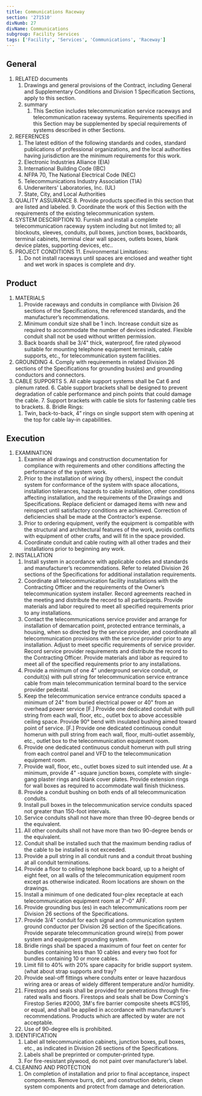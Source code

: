 ```yaml
---
title: Communications Raceway
section: '271510'
divNumb: 27
divName: Communications
subgroup: Facility Services
tags: ['Facility', 'Services', 'Communications', 'Raceway']
---
```


## General

1. RELATED documents
   1. Drawings and general provisions of the Contract, including General and Supplementary Conditions and Division 1 Specification Sections, apply to this section.
   2. summary
      1. This Section includes telecommunication service raceways and telecommunication raceway systems. Requirements specified in this Section may be supplemented by special requirements of systems described in other Sections.
2. REFERENCES
   1. The latest edition of the following standards and codes, standard publications of professional organizations, and the local authorities having jurisdiction are the minimum requirements for this work.
   2. Electronic Industries Alliance (EIA)
   3. International Building Code (IBC)
   4. NFPA 70, The National Electrical Code (NEC)
   5. Telecommunications Industry Association (TIA)
   6. Underwriters' Laboratories, Inc. (UL)
   7. State, City, and Local Authorities
3. QUALITY ASSURANCE 8. Provide products specified in this section that are listed and labeled. 9. Coordinate the work of this Section with the requirements of the existing telecommunication system.
4. SYSTEM DESCRIPTION 10. Furnish and install a complete telecommunication raceway system including but not limited to; all blockouts, sleeves, conduits, pull boxes, junction boxes, backboards, terminal cabinets, terminal clear wall spaces, outlets boxes, blank device plates, supporting devices, etc..
5. PROJECT CONDITIONS 11. Environmental Limitations:
   1. Do not install raceways until spaces are enclosed and weather tight and wet work in spaces is complete and dry.

## Product

1. MATERIALS
   1. Provide raceways and conduits in compliance with Division 26 sections of the Specifications, the referenced standards, and the manufacturer’s recommendations.
   2. Minimum conduit size shall be 1 inch. Increase conduit size as required to accommodate the number of devices indicated. Flexible conduit shall not be used without written permission.
   3. Back boards shall be 3/4" thick, waterproof, fire rated plywood suitable for mounting telephone equipment terminals, cable supports, etc., for telecommunication system facilities.
1. GROUNDING 4. Comply with requirements in related Division 26 sections of the Specifications for grounding bus(es) and grounding conductors and connectors.
1. CABLE SUPPORTS 5. All cable support systems shall be Cat 6 and plenum rated. 6. Cable support brackets shall be designed to prevent degradation of cable performance and pinch points that could damage the cable. 7. Support brackets with cable tie slots for fastening cable ties to brackets. 8. Bridle Rings:
   1. Twin, back-to-back, 4” rings on single support stem with opening at the top for cable lay-in capabilities.

## Execution

1. EXAMINATION
   1. Examine all drawings and construction documentation for compliance with requirements and other conditions affecting the performance of the system work.
   1. Prior to the installation of wiring (by others), inspect the conduit system for conformance of the system with space allocations, installation tolerances, hazards to cable installation, other conditions affecting installation, and the requirements of the Drawings and Specifications. Replace deficient or damaged items with new and reinspect until satisfactory conditions are achieved. Correction of deficiencies shall be made at the Contractor’s expense.
   1. Prior to ordering equipment, verify the equipment is compatible with the structural and architectural features of the work, avoids conflicts with equipment of other crafts, and will fit in the space provided.
   1. Coordinate conduit and cable routing with all other trades and their installations prior to beginning any work.
1. INSTALLATION
   1. Install system in accordance with applicable codes and standards and manufacturer’s recommendations. Refer to related Division 26 sections of the Specifications for additional installation requirements.
   1. Coordinate all telecommunication facility installations with the Contracting Officer and the requirements of the Owner’s telecommunication system installer. Record agreements reached in the meeting and distribute the record to all participants. Provide materials and labor required to meet all specified requirements prior to any installations.
   1. Contact the telecommunications service provider and arrange for installation of demarcation point, protected entrance terminals, a housing, when so directed by the service provider, and coordinate all telecommunication provisions with the service provider prior to any installation. Adjust to meet specific requirements of service provider. Record service provider requirements and distribute the record to the Contracting Officer. Provide materials and labor as required to meet all of the specified requirements prior to any installations.
   1. Provide a minimum of one 4” underground service conduit, or conduit(s) with pull string for telecommunication service entrance cable from main telecommunication terminal board to the service provider pedestal.
   1. Keep the telecommunication service entrance conduits spaced a minimum of 24" from buried electrical power or 40" from an overhead power service
      [F.] Provide one dedicated conduit with pull string from each wall, floor, etc., outlet box to above accessible ceiling space. Provide 90° bend with insulated bushing aimed toward point of service.
      [F.] Provide one dedicated continuous conduit homerun with pull string from each wall, floor, multi-outlet assembly, etc., outlet box to the telecommunication equipment room.
   1. Provide one dedicated continuous conduit homerun with pull string from each control panel and VFD to the telecommunication equipment room.
   1. Provide wall, floor, etc., outlet boxes sized to suit intended use. At a minimum, provide 4" -square junction boxes, complete with single-gang plaster rings and blank cover plates. Provide extension rings for wall boxes as required to accommodate wall finish thickness.
   1. Provide a conduit bushing on both ends of all telecommunication conduits.
   1. Install pull boxes in the telecommunication service conduits spaced not greater than 150-foot intervals.
   1. Service conduits shall not have more than three 90-degree bends or the equivalent.
   1. All other conduits shall not have more than two 90-degree bends or the equivalent.
   1. Conduit shall be installed such that the maximum bending radius of the cable to be installed is not exceeded.
   1. Provide a pull string in all conduit runs and a conduit throat bushing at all conduit terminations.
   1. Provide a floor to ceiling telephone back board, up to a height of eight feet, on all walls of the telecommunication equipment room except as otherwise indicated. Room locations are shown on the drawings.
   1. Install a minimum of one dedicated four-plex receptacle at each telecommunication equipment room at 7'-0" AFF.
   1. Provide grounding bus (es) in each telecommunications room per Division 26 sections of the Specifications.
   1. Provide 3/4" conduit for each signal and communication system ground conductor per Division 26 section of the Specifications. Provide separate telecommunication ground wire(s) from power system and equipment grounding system.
   1. Bridle rings shall be spaced a maximum of four feet on center for bundles containing less than 10 cables and every two foot for bundles containing 10 or more cables.
   1. Limit fill to 40% with 20% spare capacity for bridle support system. (what about strap supports and tray?
   1. Provide seal-off fittings where conduits enter or leave hazardous wiring area or areas of widely different temperature and/or humidity.
   1. Firestops and seals shall be provided for penetrations through fire-rated walls and floors. Firestops and seals shall be Dow Corning's Firestop Series #2000, 3M's fire barrier composite sheets #CS195, or equal, and shall be applied in accordance with manufacturer's recommendations. Products which are affected by water are not acceptable.
   1. Use of 90-degree ells is prohibited.
1. IDENTIFICATION
   1. Label all telecommunication cabinets, junction boxes, pull boxes, etc., as indicated in Division 26 sections of the Specifications.
   2. Labels shall be preprinted or computer-printed type.
   3. For fire-resistant plywood, do not paint over manufacturer’s label.
1. CLEANING AND PROTECTION
   1. On completion of installation and prior to final acceptance, inspect components. Remove burrs, dirt, and construction debris, clean system components and protect from damage and deterioration.
